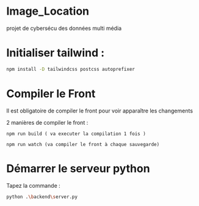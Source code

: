 # Image_Location

projet de cybersécu des données multi média

# Initialiser tailwind :

```bash
npm install -D tailwindcss postcss autoprefixer
```

# Compiler le Front

Il est obligatoire de compiler le front pour voir apparaître les changements

2 manières de compiler le front  :

```
npm run build ( va executer la compilation 1 fois )

npm run watch (va compiler le front à chaque sauvegarde)
```

# Démarrer le serveur python

Tapez la commande :

```bash
python .\backend\server.py
```
